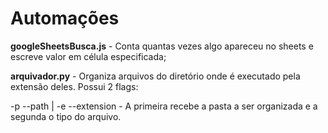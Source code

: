 # Automações

**googleSheetsBusca.js** - Conta quantas vezes algo apareceu no sheets e escreve valor em célula especificada;

**arquivador.py** - Organiza arquivos do diretório onde é executado pela extensão deles. Possui 2 flags: 

-p --path | -e --extension - A primeira recebe a pasta a ser organizada e a segunda o tipo do arquivo.

